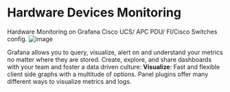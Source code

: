 # Hardware Devices Monitoring 
Hardware Monitoring on Grafana Cisco UCS/ APC PDU/ FI/Cisco Switches config.
![image](https://user-images.githubusercontent.com/30586376/117644657-5645c580-b1a7-11eb-9a8c-ad8a72712ee4.png)

Grafana allows you to query, visualize, alert on and understand your metrics no matter where they are stored. Create, explore, and share dashboards with your team and foster a data driven culture:
**Visualize**: Fast and flexible client side graphs with a multitude of options. Panel plugins offer many different ways to visualize metrics and logs.
